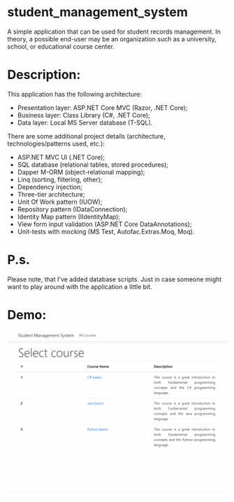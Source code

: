 # student_management_system
A simple application that can be used for student records management. In theory, a possible end-user may be an organization such as a university, school, or educational course center.

# Description:

This application has the following architecture:

- Presentation layer: ASP.NET Core MVC (Razor, .NET Core);
- Business layer: Class Library (C#, .NET Core);
- Data layer: Local MS Server database (T-SQL).

There are some additional project details (architecture, technologies/patterns used, etc.):

- ASP.NET MVC UI (.NET Core);
- SQL database (relational tables, stored procedures);
- Dapper M-ORM (object-relational mapping);
- Linq (sorting, filtering, other);
- Dependency injection;
- Three-tier architecture;
- Unit Of Work pattern (IUOW);
- Repository pattern (IDataConnection);
- Identity Map pattern (IIdentityMap);
- View form input validation (ASP.NET Core DataAnnotations);
- Unit-tests with mocking (MS Test, Autofac.Extras.Moq, Moq).

# P.s.

Please note, that I've added database scripts. Just in case someone might want to play around with the application a little bit.

# Demo:

![](demo.gif)
